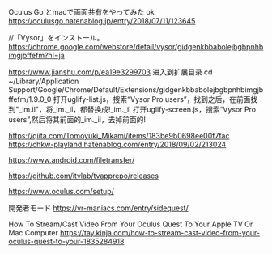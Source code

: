Oculus Go とmacで画面共有をやってみた ok
https://oculusgo.hatenablog.jp/entry/2018/07/11/123645


//「Vysor」をインストール。
https://chrome.google.com/webstore/detail/vysor/gidgenkbbabolejbgbpnhbimgjbffefm?hl=ja

https://www.jianshu.com/p/ea19e3299703
进入到扩展目录
cd ~/Library/Application Support/Google/Chrome/Default/Extensions/gidgenkbbabolejbgbpnhbimgjbffefm/1.9.0_0
打开uglify-list.js，搜索“Vysor Pro users”，找到之后，在前面找到"_im.il"，将_im._il，都替换成!_im._il
打开uglify-screen.js，搜索“Vysor Pro users”,然后将其前面的_im._il，去掉前面的!


https://qiita.com/Tomoyuki_Mikami/items/183be9b0698ee00f7fac
https://chkw-playland.hatenablog.com/entry/2018/09/02/213024


https://www.android.com/filetransfer/



https://github.com/itvlab/tvapprepo/releases


https://www.oculus.com/setup/

開発者モード
https://vr-maniacs.com/entry/sidequest/


How To Stream/Cast Video From Your Oculus Quest To Your Apple TV Or Mac Computer
https://tay.kinja.com/how-to-stream-cast-video-from-your-oculus-quest-to-your-1835284918
